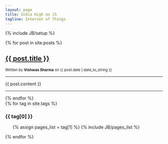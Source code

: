 ```yaml
---
layout: page
title: India High on JS
tagline: Internet of Things
---
```

{% include JB/setup %}

<div class="row">

  <div class="span8">
  	{% for post in site.posts %}
	  <h2><a href="{{ BASE_PATH }}{{ post.url }}">{{ post.title }}</a></h2>
	  <small>Written by <strong>Vishwas Sharma</strong> on <span>{{ post.date | date_to_string }}</span></small>
	  <hr class="soften">
	  <p>{{ post.content }}</p>
	  <hr class="soften">
	{% endfor %}
  </div>

  <!-- Right side content -->
  <div class="span4">
	{% for tag in site.tags %} 
	  <h3 id="{{ tag[0] }}-ref">{{ tag[0] }}</h3>
	  <ul>
	    {% assign pages_list = tag[1] %}  
	    {% include JB/pages_list %}
	  </ul>
	{% endfor %}
  </div>
</div>

<!-- 
<ul class="posts">
  {% for post in site.posts %}
    <li><span>{{ post.date | date_to_string }}</span> &raquo; <a href="{{ BASE_PATH }}{{ post.url }}">{{ post.title }}</a></li>
  {% endfor %}
</ul> -->